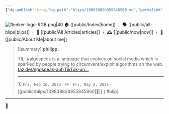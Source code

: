 ```yaml
---
{"dg-publish":true,"dg-path":"blips/109839828955845960.md","permalink":"/blips/109839828955845960/","title":"philipp on mastodon @ 2023-02-10"}
---
```



<div class="transclusion internal-embed is-loaded"><div class="markdown-embed">




![flenker-logo-RGB.png|40](/img/user/attachments/flenker-logo-RGB.png)
🏠 [[public/Index\|home]]  ⋮ 🗣️ [[public/all-blips\|blips]] ⋮  📝 [[public/All Articles\|articles]]  ⋮ 🕰️ [[public/now\|now]] ⋮ 🪪 [[public/About Me\|about me]]


</div></div>


> [!summary] **philipp**:
>
> TIL: #algospeak is a language that evolves on social media which is sparked by people trying to circumvent/exploit algorithms on the web. [taz.de/Algospeak-auf-TikTok-un…](https://taz.de/Algospeak-auf-TikTok-und-Instagram/!5911034/)
> - - -
>
> 🗓️ <code>Fri, Feb 10, 2023</code>  · ✏️ <code> Fri, May 2, 2025</code>  · [[public/blips/109839828955845960\|🔗]]
{ #blip}


- - -

 👾
